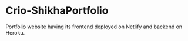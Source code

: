 # Crio-ShikhaPortfolio
Portfolio website having its frontend deployed on Netlify and backend on Heroku.
